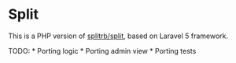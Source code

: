 # Split
This is a PHP version of [splitrb/split](https://github.com/splitrb/split), based on Laravel 5 framework.

TODO:
    * Porting logic
    * Porting admin view
    * Porting tests